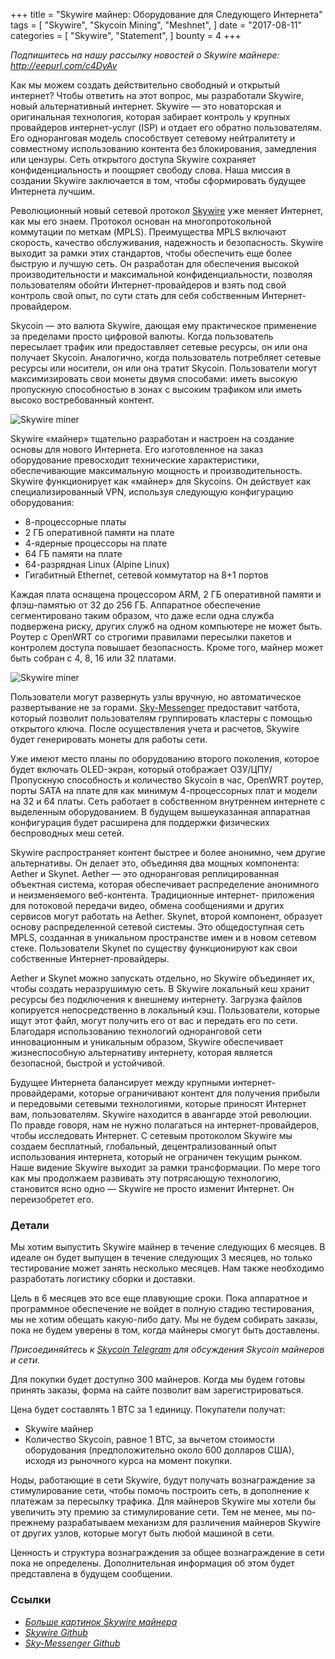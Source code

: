 +++
title = "Skywire майнер: Оборудование для Следующего Интернета"
tags = [
    "Skywire",
    "Skycoin Mining",
    "Meshnet",
]
date = "2017-08-11"
categories = [
    "Skywire",
    "Statement",
]
bounty = 4
+++

*Подпишитесь на нашу рассылку новостей о Skywire майнере: http://eepurl.com/c4DyAv*

Как мы можем создать действительно свободный и открытый интернет? Чтобы ответить 
на этот вопрос, мы разработали Skywire, новый альтернативный интернет. Skywire — это 
новаторская и оригинальная технология, которая забирает контроль у крупных 
провайдеров интернет-услуг (ISP) и отдает его обратно пользователям. Его одноранговая 
модель способствует сетевому нейтралитету и совместному использованию контента без 
блокирования, замедления или цензуры. Сеть открытого доступа Skywire сохраняет 
конфиденциальность и поощряет свободу слова. Наша миссия в создании Skywire 
заключается в том, чтобы сформировать будущее Интернета лучшим.

Революционный новый сетевой протокол [Skywire](https://github.com/skycoin/skywire) уже меняет Интернет, как мы его знаем. 
Протокол основан на многопротокольной коммутации по меткам (MPLS). Преимущества 
MPLS включают скорость, качество обслуживания, надежность и безопасность. Skywire 
выходит за рамки этих стандартов, чтобы обеспечить еще более быструю и лучшую сеть. 
Он разработан для обеспечения высокой производительности и максимальной 
конфиденциальности, позволяя пользователям обойти Интернет-провайдеров и взять под 
свой контроль свой опыт, по сути стать для себя собственным Интернет-провайдером.

Skycoin — это валюта Skywire, дающая ему практическое применение за пределами 
просто цифровой валюты. Когда пользователь пересылает трафик или предоставляет 
сетевые ресурсы, он или она получает Skycoin. Аналогично, когда пользователь 
потребляет сетевые ресурсы или носители, он или она тратит Skycoin. Пользователи могут 
максимизировать свои монеты двумя способами: иметь высокую пропускную 
способностью в зонах с высоким трафиком или иметь высоко востребованный контент.

![Skywire miner](https://i.imgur.com/ASFEeYi.jpg)

Skywire «майнер» тщательно разработан и настроен на создание основы для нового 
Интернета. Его изготовленное на заказ оборудование превосходит технические 
характеристики, обеспечивающие максимальную мощность и производительность. 
Skywire функционирует как «майнер» для Skycoins. Он действует как специализированный 
VPN, используя следующую конфигурацию оборудования:

- 8-процессорные платы
- 2 ГБ оперативной памяти на плате
- 4-ядерные процессоры на плате
- 64 ГБ памяти на плате
- 64-разрядная Linux (Alpine Linux)
- Гигабитный Ethernet, сетевой коммутатор на 8+1 портов

Каждая плата оснащена процессором ARM, 2 ГБ оперативной памяти и флэш-памятью от 
32 до 256 ГБ. Аппаратное обеспечение сегментировано таким образом, что даже если 
одна служба подвержена риску, других служб на одном компьютере не может быть. 
Роутер с OpenWRT со строгими правилами пересылки пакетов и контролем доступа 
повышает безопасность. Кроме того, майнер может быть собран с 4, 8, 16 или 32 платами.

![Skywire miner](https://i.imgur.com/2zj4CUV.jpg)

Пользователи могут развернуть узлы вручную, но автоматическое развертывание не за 
горами. [Sky-Messenger](https://github.com/skycoin/net) предоставит чатбота, который позволит пользователям 
группировать кластеры с помощью открытого ключа. После осуществления учета и 
расчетов, Skywire будет генерировать монеты для работы сети.

Уже имеют место планы по оборудованию второго поколения, которое будет включать 
OLED-экран, который отображает ОЗУ/ЦПУ/Пропускную способность и количество Skycoin 
в час,  OpenWRT роутер, порты SATA на плате для как минимум 4-процессорных плат и 
модели на 32 и 64 платы. Сеть работает в собственном внутреннем интернете с 
выделенным оборудованием. В будущем вышеуказанная аппаратная конфигурация будет 
расширена для поддержки физических беспроводных меш сетей.

Skywire распространяет контент быстрее и более анонимно, чем другие альтернативы. Он 
делает это, объединяя два мощных компонента: Aether и Skynet. Aether — это 
одноранговая реплицированная объектная система, которая обеспечивает 
распределение анонимного и неизменяемого веб-контента. Традиционные интернет-
приложения для потоковой передачи видео, обмена сообщениями и других сервисов 
могут работать на Aether. Skynet, второй компонент, образует основу распределенной 
сетевой системы. Это общедоступная сеть MPLS, созданная в уникальном пространстве
имен и в новом сетевом стеке. Пользователи Skynet по существу функционируют как свои 
собственные Интернет-провайдеры.

Aether и Skynet можно запускать отдельно, но Skywire объединяет их, чтобы создать
неразрушимую сеть. В Skywire локальный кеш хранит ресурсы без подключения к
внешнему интернету. Загрузка файлов копируется непосредственно в локальный кэш.
Пользователи, которые ищут этот файл, могут получить его от вас и передать его по сети.
Благодаря использованию технологий одноранговой сети инновационным и уникальным
образом, Skywire обеспечивает жизнеспособную альтернативу интернету, которая
является безопасной, быстрой и устойчивой.

Будущее Интернета балансирует между крупными интернет-провайдерами, которые
ограничивают контент для получения прибыли и передовыми сетевыми технологиями,
которые приносят Интернет вам, пользователям. Skywire находится в авангарде этой
революции. По правде говоря, нам не нужно полагаться на интернет-провайдеров, чтобы
исследовать Интернет. С сетевым протоколом Skywire мы создаем бесплатный,
глобальный, децентрализованный опыт использования интернета, который не ограничен
текущим рынком. Наше видение Skywire выходит за рамки трансформации. По мере того
как мы продолжаем развивать эту потрясающую технологию, становится ясно одно —
Skywire не просто изменит Интернет. Он переизобретет его.

### Детали

Мы хотим выпустить Skywire майнер в течение следующих 6 месяцев. В идеале он будет
выпущен в течение следующих 3 месяцев, но только тестирование может занять
несколько месяцев. Нам также необходимо разработать логистику сборки и доставки.

Цель в 6 месяцев это все еще плавующие сроки. Пока аппаратное и программное
обеспечение не войдет в полную стадию тестирования, мы не хотим обещать какую-либо
дату. Мы не будем собирать заказы, пока не будем уверены в том, когда майнеры смогут
быть доставлены.

*Присоединяйтесь к [Skycoin Telegram](https://t.me/Skycoin) для обсуждения Skycoin майнеров и сети.*

Для покупки будет доступно 300 майнеров. Когда мы будем готовы принять заказы,
форма на сайте позволит вам зарегистрироваться.

Цена будет составлять 1 BTC за 1 единицу. Покупатели получат:

* Skywire майнер
* Количество Skycoin, равное 1 BTC, за вычетом стоимости оборудования
(предположительно около 600 долларов США), исходя из рыночного курса на момент
покупки.

Ноды, работающие в сети Skywire, будут получать вознаграждение за стимулирование
сети, чтобы помочь построить сеть, в дополнение к платежам за пересылку трафика. Для
майнеров Skywire мы хотели бы увеличить эту премию за стимулирование сети. Тем не
менее, мы по-прежнему разрабатываем механизм для различения майнеров Skywire от
других узлов, которые могут быть любой машиной в сети.

Ценность и структура вознаграждения за общее вознаграждение в сети пока не
определены. Дополнительная информация об этом будет представлена в будущем
сообщении.

### Ссылки

- *[Больше картинок Skywire майнера](https://imgur.com/a/mpnzh)*
- *[Skywire Github](https://github.com/skycoin/skywire)*
- *[Sky-Messenger Github](https://github.com/skycoin/net)*
